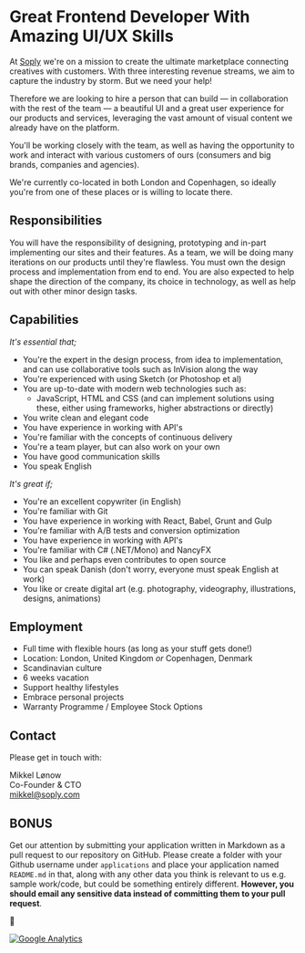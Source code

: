 # Great Frontend Developer With Amazing UI/UX Skills

At [Soply](https://soply.com) we're on a mission to create the ultimate marketplace connecting creatives with customers. With three interesting revenue streams, we aim to capture the industry by storm. But we need your help!

Therefore we are looking to hire a person that can build — in collaboration with the rest of the team — a beautiful UI and a great user experience for our products and services, leveraging the vast amount of visual content we already have on the platform.

You'll be working closely with the team, as well as having the opportunity to work and interact with various customers of ours (consumers and big brands, companies and agencies).

We're currently co-located in both London and Copenhagen, so ideally you're from one of these places or is willing to locate there.

## Responsibilities

You will have the responsibility of designing, prototyping and in-part implementing our sites and their features. As a team, we will be doing many iterations on our products until they're flawless. You must own the design process and implementation from end to end. You are also expected to help shape the direction of the company, its choice in technology, as well as help out with other minor design tasks.

## Capabilities

*It's essential that;*

* You're the expert in the design process, from idea to implementation, and can use collaborative tools such as InVision along the way
* You're experienced with using Sketch (or Photoshop et al)
* You are up-to-date with modern web technologies such as:
  * JavaScript, HTML and CSS (and can implement solutions using these, either using frameworks, higher abstractions or directly)
* You write clean and elegant code
* You have experience in working with API's
* You're familiar with the concepts of continuous delivery
* You're a team player, but can also work on your own
* You have good communication skills
* You speak English

*It's great if;*

* You're an excellent copywriter (in English)
* You're familiar with Git
* You have experience in working with React, Babel, Grunt and Gulp
* You're familiar with A/B tests and conversion optimization
* You have experience in working with API's
* You're familiar with C# (.NET/Mono) and NancyFX
* You like and perhaps even contributes to open source
* You can speak Danish (don't worry, everyone must speak English at work)
* You like or create digital art (e.g. photography, videography, illustrations, designs, animations)

## Employment

* Full time with flexible hours (as long as your stuff gets done!)
* Location: London, United Kingdom *or* Copenhagen, Denmark
* Scandinavian culture
* 6 weeks vacation
* Support healthy lifestyles
* Embrace personal projects
* Warranty Programme / Employee Stock Options

## Contact

Please get in touch with:

Mikkel Lønow  
Co-Founder & CTO  
[mikkel@soply.com](mailto:mikkel@soply.com)

## BONUS

Get our attention by submitting your application written in Markdown as a pull request to our repository on GitHub. Please create a folder with your Github username under `applications` and place your application named `README.md` in that, along with any other data you think is relevant to us e.g. sample work/code, but could be something entirely different. **However, you should email any sensitive data instead of committing them to your pull request**.

:beers:

[![Google Analytics](https://ga-beacon.appspot.com/UA-38986053-3/careers/2015-sep--frontend-dev?pixel)](#ga)